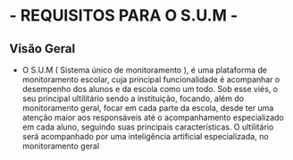 # - REQUISITOS PARA O S.U.M -

## Visão Geral
  - O S.U.M ( Sistema único de monitoramento ), é uma plataforma de monitoramento escolar, cuja principal funcionalidade é acompanhar o desempenho dos alunos
e da escola como um todo. Sob esse viés, o seu principal ultilitário sendo a instituição, focando, além do monitoramento geral, focar em cada parte da escola,
desde ter uma atenção maior aos responsáveis até o acompanhamento especializado em cada aluno, seguindo suas principais características. O ultilitário será
acompanhado por uma inteligência artificial especializada, no monitoramento geral